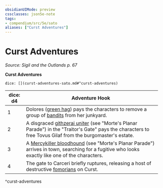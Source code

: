 ```yaml
---
obsidianUIMode: preview
cssclasses: json5e-note
tags:
- compendium/src/5e/sato
aliases: ["Curst Adventures"]
---
```

# Curst Adventures
*Source: Sigil and the Outlands p. 67* 

**Curst Adventures**

`dice: [](curst-adventures-sato.md#^curst-adventures)`

| dice: d4 | Adventure Hook |
|----------|----------------|
| 1 | Dolores ([green hag](2-Mechanics/CLI/bestiary/fey/green-hag.md)) pays the characters to remove a group of [bandits](2-Mechanics/CLI/bestiary/humanoid/bandit.md) from her junkyard. |
| 2 | A disgraced [githzerai uniter](2-Mechanics/CLI/bestiary/aberration/githzerai-uniter-mpp.md) (see "Morte's Planar Parade") in the "Traitor's Gate" pays the characters to free Tovus Gilaf from the burgomaster's estate. |
| 3 | A [Mercykiller bloodhound](2-Mechanics/CLI/bestiary/humanoid/mercykiller-bloodhound-mpp.md) (see "Morte's Planar Parade") arrives in town, searching for a fugitive who looks exactly like one of the characters. |
| 4 | The gate to Carceri briefly ruptures, releasing a host of destructive [fomorians](2-Mechanics/CLI/bestiary/giant/fomorian.md) on Curst. |
^curst-adventures